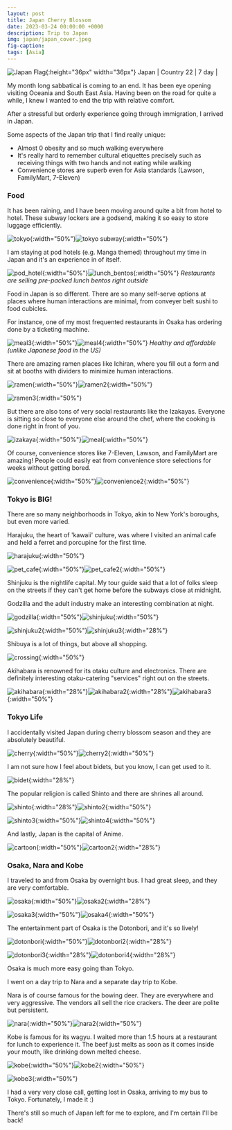 ```yaml
---
layout: post
title: Japan Cherry Blossom
date: 2023-03-24 00:00:00 +0000
description: Trip to Japan
img: japan/japan_cover.jpeg
fig-caption:
tags: [Asia]
---
```


![Japan Flag]({{site.baseurl}}/assets/img/flags/4x3/jp.svg){:height="36px" width="36px"} Japan \| Country 22 \| 7 day \|

My month long sabbatical is coming to an end. It has been eye opening visiting Oceania and South East Asia. Having been on the road for quite a while, I knew I wanted to end the trip with relative comfort. 

After a stressful but orderly experience going through immigration, I arrived in Japan. 

Some aspects of the Japan trip that I find really unique:
* Almost 0 obesity and so much walking everywhere
* It's really hard to remember cultural etiquettes precisely such as receiving things with two hands and not eating while walking
* Convenience stores are superb even for Asia standards (Lawson, FamilyMart, 7-Eleven)

### Food 

It has been raining, and I have been moving around quite a bit from hotel to hotel. These subway lockers are a godsend, making it so easy to store luggage efficiently.  

![tokyo]({{site.baseurl}}/assets/img/japan/tokyo.jpeg){:width="50%"}![tokyo subway]({{site.baseurl}}/assets/img/japan/tokyo_subway.jpeg){:width="50%"}

I am staying at pod hotels (e.g. Manga themed) throughout my time in Japan and it's an experience in of itself. 

![pod_hotel]({{site.baseurl}}/assets/img/japan/pod_hotel.jpeg){:width="50%"}![lunch_bentos]({{site.baseurl}}/assets/img/japan/lunch_bentos.jpeg){:width="50%"}
*Restaurants are selling pre-packed lunch bentos right outside*

Food in Japan is so different. There are so many self-serve options at places where human interactions are minimal, from conveyer belt sushi to food cubicles. 

For instance, one of my most frequented restaurants in Osaka has ordering done by a ticketing machine. 

![meal3]({{site.baseurl}}/assets/img/japan/meal3.jpeg){:width="50%"}![meal4]({{site.baseurl}}/assets/img/japan/meal4.jpeg){:width="50%"}
*Healthy and affordable (unlike Japanese food in the US)*

There are amazing ramen places like Ichiran, where you fill out a form and sit at booths with dividers to minimize human interactions.

![ramen]({{site.baseurl}}/assets/img/japan/ramen.jpeg){:width="50%"}![ramen2]({{site.baseurl}}/assets/img/japan/ramen2.jpeg){:width="50%"}

![ramen3]({{site.baseurl}}/assets/img/japan/ramen3.jpeg){:width="50%"}

But there are also tons of very social restaurants like the Izakayas. Everyone is sitting so close to everyone else around the chef, where the cooking is done right in front of you. 

![izakaya]({{site.baseurl}}/assets/img/japan/izakaya.jpeg){:width="50%"}![meal]({{site.baseurl}}/assets/img/japan/meal.jpeg){:width="50%"}

Of course, convenience stores like 7-Eleven, Lawson, and FamilyMart are amazing! People could easily eat from convenience store selections for weeks without getting bored.

![convenience]({{site.baseurl}}/assets/img/japan/convenience.jpeg){:width="50%"}![convenience2]({{site.baseurl}}/assets/img/japan/convenience2.jpeg){:width="50%"}

### Tokyo is BIG!

There are so many neighborhoods in Tokyo, akin to New York's boroughs, but even more varied.

Harajuku, the heart of 'kawaii' culture, was where I visited an animal cafe and held a ferret and porcupine for the first time.

![harajuku]({{site.baseurl}}/assets/img/japan/harajuku.jpeg){:width="50%"}

![pet_cafe]({{site.baseurl}}/assets/img/japan/pet_cafe.jpeg){:width="50%"}![pet_cafe2]({{site.baseurl}}/assets/img/japan/pet_cafe2.jpeg){:width="50%"}

Shinjuku is the nightlife capital. My tour guide said that a lot of folks sleep on the streets if they can't get home before the subways close at midnight. 

Godzilla and the adult industry make an interesting combination at night. 

![godzilla]({{site.baseurl}}/assets/img/japan/godzilla.jpeg){:width="50%"}![shinjuku]({{site.baseurl}}/assets/img/japan/shinjuku.jpeg){:width="50%"}

![shinjuku2]({{site.baseurl}}/assets/img/japan/shinjuku2.jpeg){:width="50%"}![shinjuku3]({{site.baseurl}}/assets/img/japan/shinjuku3.jpeg){:width="28%"}

Shibuya is a lot of things, but above all shopping. 

![crossing]({{site.baseurl}}/assets/img/japan/crossing.jpeg){:width="50%"}

Akihabara is renowned for its otaku culture and electronics. There are definitely interesting otaku-catering "services" right out on the streets. 

![akihabara]({{site.baseurl}}/assets/img/japan/akihabara.jpeg){:width="28%"}![akihabara2]({{site.baseurl}}/assets/img/japan/akihabara2.jpeg){:width="28%"}![akihabara3]({{site.baseurl}}/assets/img/japan/akihabara3.jpeg){:width="50%"}


### Tokyo Life

I accidentally visited Japan during cherry blossom season and they are absolutely beautiful.

![cherry]({{site.baseurl}}/assets/img/japan/cherry.jpeg){:width="50%"}![cherry2]({{site.baseurl}}/assets/img/japan/cherry2.jpeg){:width="50%"}

I am not sure how I feel about bidets, but you know, I can get used to it. 

![bidet]({{site.baseurl}}/assets/img/japan/bidet.jpeg){:width="28%"}

The popular religion is called Shinto and there are shrines all around. 

![shinto]({{site.baseurl}}/assets/img/japan/shinto.jpeg){:width="28%"}![shinto2]({{site.baseurl}}/assets/img/japan/shinto2.jpeg){:width="50%"}

![shinto3]({{site.baseurl}}/assets/img/japan/shinto3.jpeg){:width="50%"}![shinto4]({{site.baseurl}}/assets/img/japan/shinto4.jpeg){:width="50%"}

And lastly, Japan is the capital of Anime. 

![cartoon]({{site.baseurl}}/assets/img/japan/cartoon.jpeg){:width="50%"}![cartoon2]({{site.baseurl}}/assets/img/japan/cartoon2.jpeg){:width="28%"}

### Osaka, Nara and Kobe

I traveled to and from Osaka by overnight bus. I had great sleep, and they are very comfortable. 

![osaka]({{site.baseurl}}/assets/img/japan/osaka.jpeg){:width="50%"}![osaka2]({{site.baseurl}}/assets/img/japan/osaka2.jpeg){:width="28%"}

![osaka3]({{site.baseurl}}/assets/img/japan/osaka3.jpeg){:width="50%"}![osaka4]({{site.baseurl}}/assets/img/japan/osaka4.jpeg){:width="50%"}

The entertainment part of Osaka is the Dotonbori, and it's so lively! 

![dotonbori]({{site.baseurl}}/assets/img/japan/dotonbori.jpeg){:width="50%"}![dotonbori2]({{site.baseurl}}/assets/img/japan/dotonbori2.jpeg){:width="28%"}

![dotonbori3]({{site.baseurl}}/assets/img/japan/dotonbori3.jpeg){:width="28%"}![dotonbori4]({{site.baseurl}}/assets/img/japan/dotonbori4.jpeg){:width="28%"}

Osaka is much more easy going than Tokyo. 

I went on a day trip to Nara and a separate day trip to Kobe. 

Nara is of course famous for the bowing deer. They are everywhere and very aggressive. The vendors all sell the rice crackers. The deer are polite but persistent. 

![nara]({{site.baseurl}}/assets/img/japan/nara.jpeg){:width="50%"}![nara2]({{site.baseurl}}/assets/img/japan/nara2.jpeg){:width="50%"}

Kobe is famous for its wagyu. I waited more than 1.5 hours at a restaurant for lunch to experience it. The beef just melts as soon as it comes inside your mouth, like drinking down melted cheese. 

![kobe]({{site.baseurl}}/assets/img/japan/kobe.jpeg){:width="50%"}![kobe2]({{site.baseurl}}/assets/img/japan/kobe2.jpeg){:width="50%"}

![kobe3]({{site.baseurl}}/assets/img/japan/kobe3.jpeg){:width="50%"}

I had a very very close call, getting lost in Osaka, arriving to my bus to Tokyo. Fortunately, I made it :) 

There's still so much of Japan left for me to explore, and I'm certain I'll be back!

